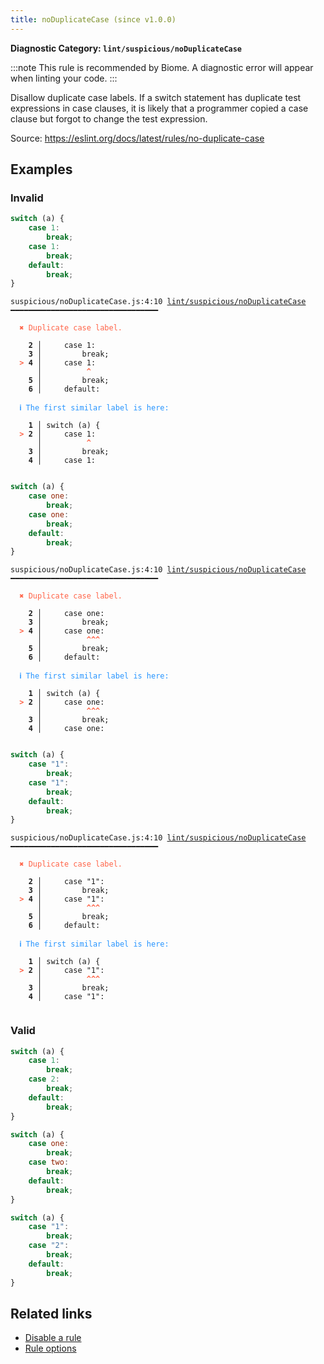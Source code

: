 ```yaml
---
title: noDuplicateCase (since v1.0.0)
---
```


**Diagnostic Category: `lint/suspicious/noDuplicateCase`**

:::note
This rule is recommended by Biome. A diagnostic error will appear when linting your code.
:::

Disallow duplicate case labels.
If a switch statement has duplicate test expressions in case clauses, it is likely that a programmer copied a case clause but forgot to change the test expression.

Source: https://eslint.org/docs/latest/rules/no-duplicate-case

## Examples

### Invalid

```jsx
switch (a) {
    case 1:
        break;
    case 1:
        break;
    default:
        break;
}
```

<pre class="language-text"><code class="language-text">suspicious/noDuplicateCase.js:4:10 <a href="https://biomejs.dev/linter/rules/no-duplicate-case">lint/suspicious/noDuplicateCase</a> ━━━━━━━━━━━━━━━━━━━━━━━━━━━━━━━━━

<strong><span style="color: Tomato;">  </span></strong><strong><span style="color: Tomato;">✖</span></strong> <span style="color: Tomato;">Duplicate case label.</span>
  
    <strong>2 │ </strong>    case 1:
    <strong>3 │ </strong>        break;
<strong><span style="color: Tomato;">  </span></strong><strong><span style="color: Tomato;">&gt;</span></strong> <strong>4 │ </strong>    case 1:
   <strong>   │ </strong>         <strong><span style="color: Tomato;">^</span></strong>
    <strong>5 │ </strong>        break;
    <strong>6 │ </strong>    default:
  
<strong><span style="color: rgb(38, 148, 255);">  </span></strong><strong><span style="color: rgb(38, 148, 255);">ℹ</span></strong> <span style="color: rgb(38, 148, 255);">The first similar label is here:</span>
  
    <strong>1 │ </strong>switch (a) {
<strong><span style="color: Tomato;">  </span></strong><strong><span style="color: Tomato;">&gt;</span></strong> <strong>2 │ </strong>    case 1:
   <strong>   │ </strong>         <strong><span style="color: Tomato;">^</span></strong>
    <strong>3 │ </strong>        break;
    <strong>4 │ </strong>    case 1:
  
</code></pre>

```jsx
switch (a) {
    case one:
        break;
    case one:
        break;
    default:
        break;
}
```

<pre class="language-text"><code class="language-text">suspicious/noDuplicateCase.js:4:10 <a href="https://biomejs.dev/linter/rules/no-duplicate-case">lint/suspicious/noDuplicateCase</a> ━━━━━━━━━━━━━━━━━━━━━━━━━━━━━━━━━

<strong><span style="color: Tomato;">  </span></strong><strong><span style="color: Tomato;">✖</span></strong> <span style="color: Tomato;">Duplicate case label.</span>
  
    <strong>2 │ </strong>    case one:
    <strong>3 │ </strong>        break;
<strong><span style="color: Tomato;">  </span></strong><strong><span style="color: Tomato;">&gt;</span></strong> <strong>4 │ </strong>    case one:
   <strong>   │ </strong>         <strong><span style="color: Tomato;">^</span></strong><strong><span style="color: Tomato;">^</span></strong><strong><span style="color: Tomato;">^</span></strong>
    <strong>5 │ </strong>        break;
    <strong>6 │ </strong>    default:
  
<strong><span style="color: rgb(38, 148, 255);">  </span></strong><strong><span style="color: rgb(38, 148, 255);">ℹ</span></strong> <span style="color: rgb(38, 148, 255);">The first similar label is here:</span>
  
    <strong>1 │ </strong>switch (a) {
<strong><span style="color: Tomato;">  </span></strong><strong><span style="color: Tomato;">&gt;</span></strong> <strong>2 │ </strong>    case one:
   <strong>   │ </strong>         <strong><span style="color: Tomato;">^</span></strong><strong><span style="color: Tomato;">^</span></strong><strong><span style="color: Tomato;">^</span></strong>
    <strong>3 │ </strong>        break;
    <strong>4 │ </strong>    case one:
  
</code></pre>

```jsx
switch (a) {
    case "1":
        break;
    case "1":
        break;
    default:
        break;
}
```

<pre class="language-text"><code class="language-text">suspicious/noDuplicateCase.js:4:10 <a href="https://biomejs.dev/linter/rules/no-duplicate-case">lint/suspicious/noDuplicateCase</a> ━━━━━━━━━━━━━━━━━━━━━━━━━━━━━━━━━

<strong><span style="color: Tomato;">  </span></strong><strong><span style="color: Tomato;">✖</span></strong> <span style="color: Tomato;">Duplicate case label.</span>
  
    <strong>2 │ </strong>    case &quot;1&quot;:
    <strong>3 │ </strong>        break;
<strong><span style="color: Tomato;">  </span></strong><strong><span style="color: Tomato;">&gt;</span></strong> <strong>4 │ </strong>    case &quot;1&quot;:
   <strong>   │ </strong>         <strong><span style="color: Tomato;">^</span></strong><strong><span style="color: Tomato;">^</span></strong><strong><span style="color: Tomato;">^</span></strong>
    <strong>5 │ </strong>        break;
    <strong>6 │ </strong>    default:
  
<strong><span style="color: rgb(38, 148, 255);">  </span></strong><strong><span style="color: rgb(38, 148, 255);">ℹ</span></strong> <span style="color: rgb(38, 148, 255);">The first similar label is here:</span>
  
    <strong>1 │ </strong>switch (a) {
<strong><span style="color: Tomato;">  </span></strong><strong><span style="color: Tomato;">&gt;</span></strong> <strong>2 │ </strong>    case &quot;1&quot;:
   <strong>   │ </strong>         <strong><span style="color: Tomato;">^</span></strong><strong><span style="color: Tomato;">^</span></strong><strong><span style="color: Tomato;">^</span></strong>
    <strong>3 │ </strong>        break;
    <strong>4 │ </strong>    case &quot;1&quot;:
  
</code></pre>

### Valid

```jsx
switch (a) {
    case 1:
        break;
    case 2:
        break;
    default:
        break;
}
```

```jsx
switch (a) {
    case one:
        break;
    case two:
        break;
    default:
        break;
}
```

```jsx
switch (a) {
    case "1":
        break;
    case "2":
        break;
    default:
        break;
}
```

## Related links

- [Disable a rule](/linter/#disable-a-lint-rule)
- [Rule options](/linter/#rule-options)
